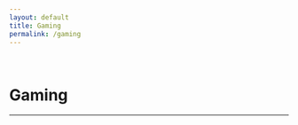 ```yaml
---
layout: default
title: Gaming
permalink: /gaming
---
```

<p><br></p>

Gaming
=========

<hr style="height:2px;border-width:0;color:gray;background-color:gray">
